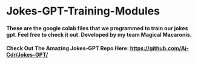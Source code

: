 # Jokes-GPT-Training-Modules
#### These are the google colab files that we programmed to train our jokes gpt. Feel free to check it out. Developed by my team Magical Macaronis.
#### Check Out The Amazing Jokes-GPT Repo Here: https://github.com/Aj-Cdr/Jokes-GPT/
